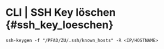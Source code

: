 # CLI \| SSH Key löschen {#ssh_key_loeschen}

```
ssh-keygen -f "/PFAD/ZU/.ssh/known_hosts" -R <IP/HOSTNAME>
```



